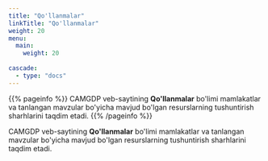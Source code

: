 ```yaml
---
title: "Qo'llanmalar"
linkTitle: "Qo'llanmalar"
weight: 20
menu:
  main:
    weight: 20
    
cascade:
  - type: "docs"
---
```


{{% pageinfo %}}
CAMGDP veb-saytining **Qo'llanmalar** bo'limi mamlakatlar va tanlangan mavzular bo'yicha mavjud bo'lgan resurslarning tushuntirish sharhlarini taqdim etadi.
{{% /pageinfo %}}


CAMGDP veb-saytining **Qo'llanmalar** bo'limi mamlakatlar va tanlangan mavzular bo'yicha mavjud bo'lgan resurslarning tushuntirish sharhlarini taqdim etadi.
